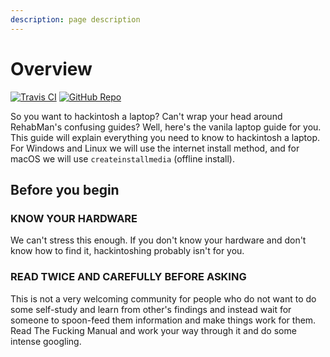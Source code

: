 ```yaml
---
description: page description
---
```


# Overview

[![Travis CI](https://img.shields.io/travis/com/hackintosh-guides/vanilla-laptop-guide.svg?label=Travis%20CI&logo=travis&style=flat-square)](https://travis-ci.com/hackintosh-guides/vanilla-laptop-guide)
[![GitHub Repo](https://img.shields.io/badge/GitHub-vanilla--laptop--guide-blue?style=flat-square&logo=github)](https://github.com/hackintosh-guides/vanilla-laptop-guide)

So you want to hackintosh a laptop? Can't wrap your head around RehabMan's confusing guides? Well, here's the vanila laptop guide for you. This guide will explain everything you need to know to hackintosh a laptop. For Windows and Linux we will use the internet install method, and for macOS we will use `createinstallmedia` (offline install).

## Before you begin

### **KNOW YOUR HARDWARE**

We can't stress this enough. If you don't know your hardware and don't know how to find it, hackintoshing probably isn't for you.

### **READ TWICE AND CAREFULLY BEFORE ASKING**

This is not a very welcoming community for people who do not want to do some self-study and learn from other's findings and instead wait for someone to spoon-feed them information and make things work for them. Read The Fucking Manual and work your way through it and do some intense googling.
